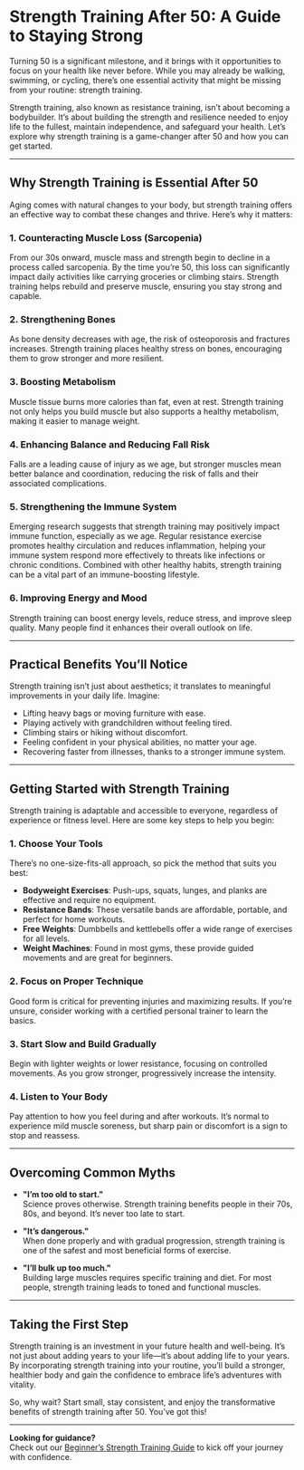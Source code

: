 # Strength Training After 50: A Guide to Staying Strong

Turning 50 is a significant milestone, and it brings with it opportunities to focus on your health like never before. While you may already be walking, swimming, or cycling, there’s one essential activity that might be missing from your routine: strength training.  

Strength training, also known as resistance training, isn’t about becoming a bodybuilder. It’s about building the strength and resilience needed to enjoy life to the fullest, maintain independence, and safeguard your health. Let’s explore why strength training is a game-changer after 50 and how you can get started.

---

## **Why Strength Training is Essential After 50**

Aging comes with natural changes to your body, but strength training offers an effective way to combat these changes and thrive. Here’s why it matters:

### **1. Counteracting Muscle Loss (Sarcopenia)**  
From our 30s onward, muscle mass and strength begin to decline in a process called sarcopenia. By the time you’re 50, this loss can significantly impact daily activities like carrying groceries or climbing stairs. Strength training helps rebuild and preserve muscle, ensuring you stay strong and capable.

### **2. Strengthening Bones**  
As bone density decreases with age, the risk of osteoporosis and fractures increases. Strength training places healthy stress on bones, encouraging them to grow stronger and more resilient.

### **3. Boosting Metabolism**  
Muscle tissue burns more calories than fat, even at rest. Strength training not only helps you build muscle but also supports a healthy metabolism, making it easier to manage weight.

### **4. Enhancing Balance and Reducing Fall Risk**  
Falls are a leading cause of injury as we age, but stronger muscles mean better balance and coordination, reducing the risk of falls and their associated complications.

### **5. Strengthening the Immune System**  
Emerging research suggests that strength training may positively impact immune function, especially as we age. Regular resistance exercise promotes healthy circulation and reduces inflammation, helping your immune system respond more effectively to threats like infections or chronic conditions. Combined with other healthy habits, strength training can be a vital part of an immune-boosting lifestyle.

### **6. Improving Energy and Mood**  
Strength training can boost energy levels, reduce stress, and improve sleep quality. Many people find it enhances their overall outlook on life.

---

## **Practical Benefits You’ll Notice**  

Strength training isn’t just about aesthetics; it translates to meaningful improvements in your daily life. Imagine:  

- Lifting heavy bags or moving furniture with ease.  
- Playing actively with grandchildren without feeling tired.  
- Climbing stairs or hiking without discomfort.  
- Feeling confident in your physical abilities, no matter your age.  
- Recovering faster from illnesses, thanks to a stronger immune system.

---

## **Getting Started with Strength Training**

Strength training is adaptable and accessible to everyone, regardless of experience or fitness level. Here are some key steps to help you begin:

### **1. Choose Your Tools**  
There’s no one-size-fits-all approach, so pick the method that suits you best:  
- **Bodyweight Exercises**: Push-ups, squats, lunges, and planks are effective and require no equipment.  
- **Resistance Bands**: These versatile bands are affordable, portable, and perfect for home workouts.  
- **Free Weights**: Dumbbells and kettlebells offer a wide range of exercises for all levels.  
- **Weight Machines**: Found in most gyms, these provide guided movements and are great for beginners.  

### **2. Focus on Proper Technique**  
Good form is critical for preventing injuries and maximizing results. If you’re unsure, consider working with a certified personal trainer to learn the basics.

### **3. Start Slow and Build Gradually**  
Begin with lighter weights or lower resistance, focusing on controlled movements. As you grow stronger, progressively increase the intensity.

### **4. Listen to Your Body**  
Pay attention to how you feel during and after workouts. It’s normal to experience mild muscle soreness, but sharp pain or discomfort is a sign to stop and reassess.

---

## **Overcoming Common Myths**  

- **"I’m too old to start."**  
  Science proves otherwise. Strength training benefits people in their 70s, 80s, and beyond. It’s never too late to start.

- **"It’s dangerous."**  
  When done properly and with gradual progression, strength training is one of the safest and most beneficial forms of exercise.

- **"I’ll bulk up too much."**  
  Building large muscles requires specific training and diet. For most people, strength training leads to toned and functional muscles.

---

## **Taking the First Step**  

Strength training is an investment in your future health and well-being. It’s not just about adding years to your life—it’s about adding life to your years. By incorporating strength training into your routine, you’ll build a stronger, healthier body and gain the confidence to embrace life’s adventures with vitality.

So, why wait? Start small, stay consistent, and enjoy the transformative benefits of strength training after 50. You’ve got this!

---

**Looking for guidance?**  
Check out our [Beginner’s Strength Training Guide](#) to kick off your journey with confidence.
